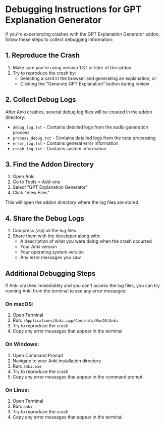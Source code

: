 # Debugging Instructions for GPT Explanation Generator

If you're experiencing crashes with the GPT Explanation Generator addon, follow these steps to collect debugging information:

## 1. Reproduce the Crash

1. Make sure you're using version 1.3.1 or later of the addon
2. Try to reproduce the crash by:
   - Selecting a card in the browser and generating an explanation, or
   - Clicking the "Generate GPT Explanation" button during review

## 2. Collect Debug Logs

After Anki crashes, several debug log files will be created in the addon directory:

- `debug_log.txt` - Contains detailed logs from the audio generation process
- `process_debug.txt` - Contains detailed logs from the note processing
- `error_log.txt` - Contains general error information
- `crash_log.txt` - Contains system information

## 3. Find the Addon Directory

1. Open Anki
2. Go to Tools > Add-ons
3. Select "GPT Explanation Generator"
4. Click "View Files"

This will open the addon directory where the log files are stored.

## 4. Share the Debug Logs

1. Compress (zip) all the log files
2. Share them with the developer along with:
   - A description of what you were doing when the crash occurred
   - Your Anki version
   - Your operating system version
   - Any error messages you saw

## Additional Debugging Steps

If Anki crashes immediately and you can't access the log files, you can try running Anki from the terminal to see any error messages:

### On macOS:
1. Open Terminal
2. Run: `/Applications/Anki.app/Contents/MacOS/Anki`
3. Try to reproduce the crash
4. Copy any error messages that appear in the terminal

### On Windows:
1. Open Command Prompt
2. Navigate to your Anki installation directory
3. Run: `anki.exe`
4. Try to reproduce the crash
5. Copy any error messages that appear in the command prompt

### On Linux:
1. Open Terminal
2. Run: `anki`
3. Try to reproduce the crash
4. Copy any error messages that appear in the terminal 